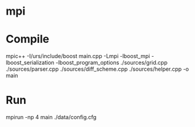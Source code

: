 # mpi


# Compile
mpic++ -I/urs/include/boost main.cpp -Lmpi -lboost_mpi -lboost_serialization -lboost_program_options ./sources/grid.cpp ./sources/parser.cpp ./sources/diff_scheme.cpp ./sources/helper.cpp -o main

# Run
mpirun -np 4 main ./data/config.cfg 
